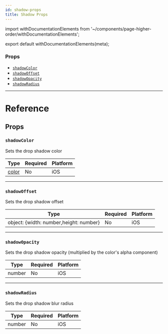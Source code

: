 ```yaml
---
id: shadow-props
title: Shadow Props
---
```


import withDocumentationElements from '~/components/page-higher-order/withDocumentationElements';

export default withDocumentationElements(meta);

### Props

* [`shadowColor`](../shadow-props/#shadowcolor)
* [`shadowOffset`](../shadow-props/#shadowoffset)
* [`shadowOpacity`](../shadow-props/#shadowopacity)
* [`shadowRadius`](../shadow-props/#shadowradius)

---

# Reference

## Props

### `shadowColor`

Sets the drop shadow color

| Type               | Required | Platform |
| ------------------ | -------- | -------- |
| [color](../colors/) | No       | iOS      |

---

### `shadowOffset`

Sets the drop shadow offset

| Type                                   | Required | Platform |
| -------------------------------------- | -------- | -------- |
| object: {width: number,height: number} | No       | iOS      |

---

### `shadowOpacity`

Sets the drop shadow opacity (multiplied by the color's alpha component)

| Type   | Required | Platform |
| ------ | -------- | -------- |
| number | No       | iOS      |

---

### `shadowRadius`

Sets the drop shadow blur radius

| Type   | Required | Platform |
| ------ | -------- | -------- |
| number | No       | iOS      |

